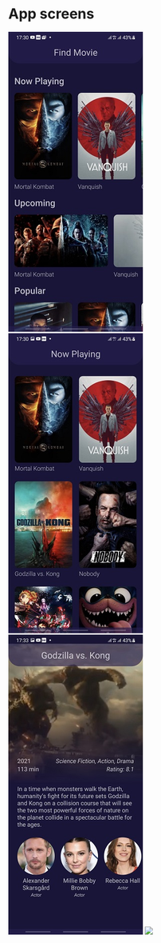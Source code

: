 # App screens

![](https://github.com/vkharapaev/find-movie/blob/master/art/screen1.jpg?raw=true)
![](https://github.com/vkharapaev/find-movie/blob/master/art/screen2.jpg?raw=true)
![](https://github.com/vkharapaev/find-movie/blob/master/art/screen3.jpg?raw=true)
[![](https://img.youtube.com/vi/qgaM4dIOGTE/0.jpg)](https://youtu.be/qgaM4dIOGTE)